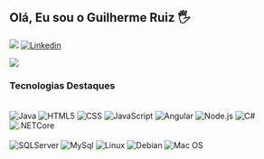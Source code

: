 ## Olá, Eu sou o Guilherme Ruiz 🖐️

[![](https://img.shields.io/badge/GitHub-100000?style=for-the-badge&logo=github&logoColor=white)](https://github.com/guifami)
[![Linkedin](https://img.shields.io/badge/LinkedIn-0077B5?style=for-the-badge&logo=linkedin&logoColor=white)](https://www.linkedin.com/in/guilherme-ruiz-da-silva-007005228/)

<div style="display: inline_block;">
  <img src="https://github-readme-stats.vercel.app/api/top-langs/?username=guifami&layout=compact"/>
</div>

### Tecnologias Destaques
<div style="display: inline_block;"><br/>
  <img align="center" alt="Java" src="https://img.shields.io/badge/Java-ED8B00?style=for-the-badge&logo=java&logoColor=white"/>
  <img align="center" alt="HTML5" src="https://img.shields.io/badge/HTML5-E34F26?style=for-the-badge&logo=html5&logoColor=white"/>
  <img align="center" alt="CSS" src="https://img.shields.io/badge/CSS3-1572B6?style=for-the-badge&logo=css3&logoColor=white"/>
  <img align="center" alt="JavaScript" src="https://img.shields.io/badge/JavaScript-F7DF1E?style=for-the-badge&logo=javascript&logoColor=black"/>
  <img align="center" alt="Angular" src="https://img.shields.io/badge/Angular-DD0031?style=for-the-badge&logo=angular&logoColor=white"/>
  <img align="center" alt="Node.js" src="https://img.shields.io/badge/Node.js-43853D?style=for-the-badge&logo=node.js&logoColor=white"/>
  <img align="center" alt="C#" src="https://img.shields.io/badge/C%23-239120?style=for-the-badge&logo=c-sharp&logoColor=white"/>
  <img align="center" alt=".NETCore" src="https://img.shields.io/badge/.NET-5C2D91?style=for-the-badge&logo=.net&logoColor=white"/>
</div>
<div style="display: inline_block;"><br/>
  <img align="center" alt="SQLServer" src="https://img.shields.io/badge/Microsoft_SQL_Server-CC2927?style=for-the-badge&logo=microsoft-sql-server&logoColor=white"/>
  <img align="center" alt="MySql" src="https://img.shields.io/badge/MySQL-00000F?style=for-the-badge&logo=mysql&logoColor=white"/>
  <img align="center" alt="Linux" src="https://img.shields.io/badge/Linux-FCC624?style=for-the-badge&logo=linux&logoColor=black"/>
  <img align="center" alt="Debian" src="https://img.shields.io/badge/Debian-A81D33?style=for-the-badge&logo=debian&logoColor=white"/>
  <img align="center" alt="Mac OS" src="https://img.shields.io/badge/mac%20os-000000?style=for-the-badge&logo=apple&logoColor=white"/>
</div>
